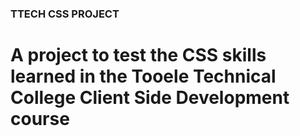 ### TTECH CSS PROJECT

# A project to test the CSS skills learned in the Tooele Technical College Client Side Development course
